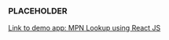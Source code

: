 ### PLACEHOLDER

[Link to demo app: MPN Lookup using React JS](https://jonathan-gartland.github.io/practice-pages)
